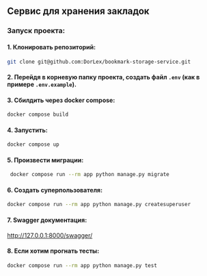 ## Сервис для хранения закладок

### Запуск проекта:

#### 1. Клонировать репозиторий:

```bash
git clone git@github.com:DorLex/bookmark-storage-service.git
```

#### 2. Перейдя в корневую папку проекта, создать файл `.env` (как в примере `.env.example`).

#### 3. Сбилдить через docker compose:

```bash
docker compose build
```

#### 4. Запустить:

```bash
docker compose up
```

#### 5. Произвести миграции:

```bash
 docker compose run --rm app python manage.py migrate
```

#### 6. Создать суперпользователя:

```bash
docker compose run --rm app python manage.py createsuperuser
```

#### 7. Swagger документация:

http://127.0.0.1:8000/swagger/

#### 8. Если хотим прогнать тесты:

```bash
docker compose run --rm app python manage.py test
```
